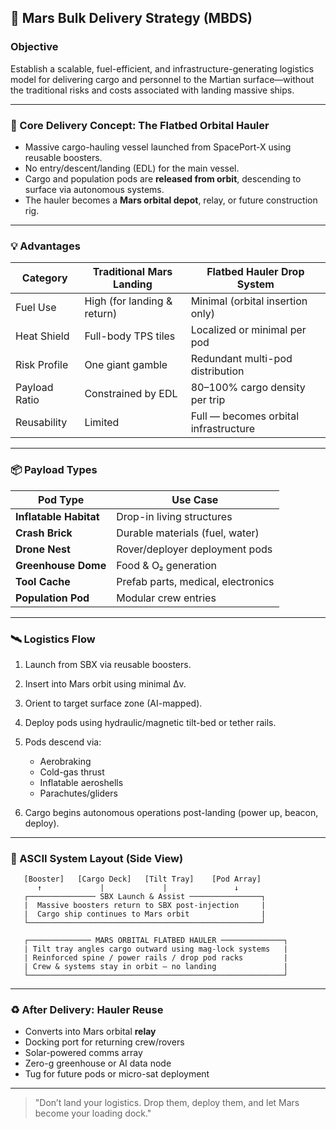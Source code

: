 ## 🚀 Mars Bulk Delivery Strategy (MBDS)

### Objective

Establish a scalable, fuel-efficient, and infrastructure-generating logistics model for delivering cargo and personnel to the Martian surface—without the traditional risks and costs associated with landing massive ships.

---

### 🌌 Core Delivery Concept: The Flatbed Orbital Hauler

- Massive cargo-hauling vessel launched from SpacePort-X using reusable boosters.
- No entry/descent/landing (EDL) for the main vessel.
- Cargo and population pods are **released from orbit**, descending to surface via autonomous systems.
- The hauler becomes a **Mars orbital depot**, relay, or future construction rig.

---

### 💡 Advantages

| Category        | Traditional Mars Landing | Flatbed Hauler Drop System           |
|----------------|---------------------------|--------------------------------------|
| Fuel Use       | High (for landing & return) | Minimal (orbital insertion only)    |
| Heat Shield    | Full-body TPS tiles        | Localized or minimal per pod        |
| Risk Profile   | One giant gamble           | Redundant multi-pod distribution    |
| Payload Ratio  | Constrained by EDL         | 80–100% cargo density per trip      |
| Reusability    | Limited                    | Full — becomes orbital infrastructure |

---

### 📦 Payload Types

| Pod Type              | Use Case                            |
|------------------------|-------------------------------------|
| **Inflatable Habitat** | Drop-in living structures           |
| **Crash Brick**        | Durable materials (fuel, water)     |
| **Drone Nest**         | Rover/deployer deployment pods      |
| **Greenhouse Dome**    | Food & O₂ generation                |
| **Tool Cache**         | Prefab parts, medical, electronics  |
| **Population Pod**     | Modular crew entries                |

---

### 🛰️ Logistics Flow

1. Launch from SBX via reusable boosters.
2. Insert into Mars orbit using minimal Δv.
3. Orient to target surface zone (AI-mapped).
4. Deploy pods using hydraulic/magnetic tilt-bed or tether rails.
5. Pods descend via:
   - Aerobraking
   - Cold-gas thrust
   - Inflatable aeroshells
   - Parachutes/gliders

6. Cargo begins autonomous operations post-landing (power up, beacon, deploy).

---

### 🔧 ASCII System Layout (Side View)

```
   [Booster]   [Cargo Deck]   [Tilt Tray]    [Pod Array]
      ↑             |             |               ↓
   ┌─────────────── SBX Launch & Assist ────────────────┐
   |  Massive boosters return to SBX post-injection     |
   |  Cargo ship continues to Mars orbit                |
   └────────────────────────────────────────────────────┘

   ┌────────────── MARS ORBITAL FLATBED HAULER ──────────────┐
   | Tilt tray angles cargo outward using mag-lock systems   |
   | Reinforced spine / power rails / drop pod racks         |
   | Crew & systems stay in orbit — no landing               |
   └─────────────────────────────────────────────────────────┘
```

---

### ♻️ After Delivery: Hauler Reuse

- Converts into Mars orbital **relay**
- Docking port for returning crew/rovers
- Solar-powered comms array
- Zero-g greenhouse or AI data node
- Tug for future pods or micro-sat deployment

---

> "Don’t land your logistics. Drop them, deploy them, and let Mars become your loading dock."
